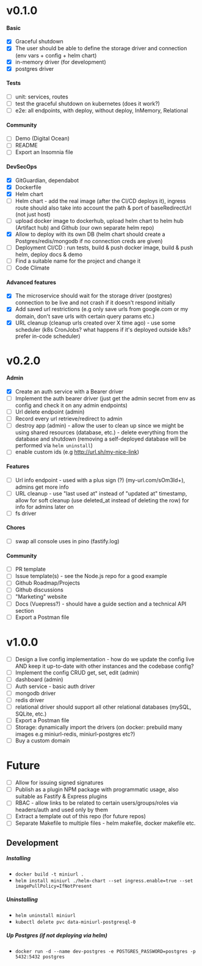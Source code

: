 # v0.1.0

#### Basic

-   [x] Graceful shutdown
-   [x] The user should be able to define the storage driver and connection (env vars + config + helm chart)
-   [x] in-memory driver (for development)
-   [x] postgres driver

#### Tests

-   [ ] unit: services, routes
-   [ ] test the graceful shutdown on kubernetes (does it work?)
-   [ ] e2e: all endpoints, with deploy, without deploy, InMemory, Relational

#### Community

-   [ ] Demo (Digital Ocean)
-   [ ] README
-   [ ] Export an Insomnia file

#### DevSecOps

-   [x] GitGuardian, dependabot
-   [x] Dockerfile
-   [x] Helm chart
-   [ ] Helm chart - add the real image (after the CI/CD deploys it), ingress route should also take into account the path & port of baseRedirectUrl (not just host)
-   [ ] upload docker image to dockerhub, upload helm chart to helm hub (Artifact hub) and Github (our own separate helm repo)
-   [x] Allow to deploy with its own DB (helm chart should create a Postgres/redis/mongodb if no connection creds are given)
-   [ ] Deployment CI/CD : run tests, build & push docker image, build & push helm, deploy docs & demo
-   [ ] Find a suitable name for the project and change it
-   [ ] Code Climate

#### Advanced features

-   [x] The microservice should wait for the storage driver (postgres) connection to be live and not crash if it doesn't respond initially
-   [x] Add saved url restrictions (e.g only save urls from google.com or my domain, don't save urls with certain query params etc.)
-   [x] URL cleanup (cleanup urls created over X time ago) - use some scheduler (k8s CronJobs? what happens if it's deployed outside k8s? prefer in-code scheduler)

# v0.2.0

#### Admin

-   [x] Create an auth service with a Bearer driver
-   [ ] Implement the auth bearer driver (just get the admin secret from env as config and check it on any admin endpoints)
-   [ ] Url delete endpoint (admin)
-   [ ] Record every url retrieve/redirect to admin
-   [ ] destroy app (admin) - allow the user to clean up since we might be using shared resources (database, etc.) - delete everything from the database and shutdown (removing a self-deployed database will be performed via `helm uninstall`)
-   [ ] enable custom ids (e.g http://url.sh/my-nice-link)

#### Features

-   [ ] Url info endpoint - used with a plus sign (?) (my-url.com/sOm3Id+), admins get more info
-   [ ] URL cleanup - use "last used at" instead of "updated at" timestamp, allow for soft cleanup (use deleted_at instead of deleting the row) for info for admins later on
-   [ ] fs driver

#### Chores

-   [ ] swap all console uses in pino (fastify.log)

#### Community

-   [ ] PR template
-   [ ] Issue template(s) - see the Node.js repo for a good example
-   [ ] Github Roadmap/Projects
-   [ ] Github discussions
-   [ ] "Marketing" website
-   [ ] Docs (Vuepress?) - should have a guide section and a technical API section
-   [ ] Export a Postman file

# v1.0.0

-   [ ] Design a live config implementation - how do we update the config live AND keep it up-to-date with other instances and the codebase config?
-   [ ] Implement the config CRUD get, set, edit (admin)
-   [ ] dashboard (admin)
-   [ ] Auth service - basic auth driver
-   [ ] mongodb driver
-   [ ] redis driver
-   [ ] relational driver should support all other relational databases (mySQL, SQLite, etc.)
-   [ ] Export a Postman file
-   [ ] Storage: dynamically import the drivers (on docker: prebuild many images e.g miniurl-redis, miniurl-postgres etc?)
-   [ ] Buy a custom domain

# Future

-   [ ] Allow for issuing signed signatures
-   [ ] Publish as a plugin NPM package with programmatic usage, also suitable as Fastify & Express plugins
-   [ ] RBAC - allow links to be related to certain users/groups/roles via headers/auth and used only by them
-   [ ] Extract a template out of this repo (for future repos)
-   [ ] Separate Makefile to multiple files - helm makefile, docker makefile etc.

## Development

##### Installing

-   `docker build -t miniurl .`
-   `helm install miniurl ./helm-chart --set ingress.enable=true --set imagePullPolicy=IfNotPresent`

##### Uninstalling

-   `helm uninstall miniurl`
-   `kubectl delete pvc data-miniurl-postgresql-0`

##### Up Postgres (if not deploying via helm)

-   `docker run -d --name dev-postgres -e POSTGRES_PASSWORD=postgres -p 5432:5432 postgres`
